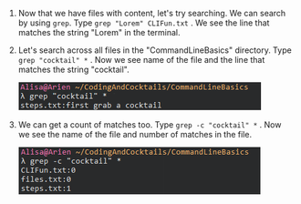 1. Now that we have files with content, let's try searching. We can search by using `grep`. Type `grep "Lorem" CLIFun.txt` <i class="fa fa-share fa-rotate-180"></i>. We see the line that matches the string "Lorem" in the terminal.

1. Let's search across all files in the "CommandLineBasics" directory. Type `grep "cocktail" *` <i class="fa fa-share fa-rotate-180"></i>. Now we see name of the file and the line that matches the string "cocktail".

   ![](images/grep-cocktail.png)

1. We can get a count of matches too. Type `grep -c "cocktail" *` <i class="fa fa-share fa-rotate-180"></i>. Now we see the name of the file and number of matches in the file.

   ![](images/grep-c-cocktail.png)

